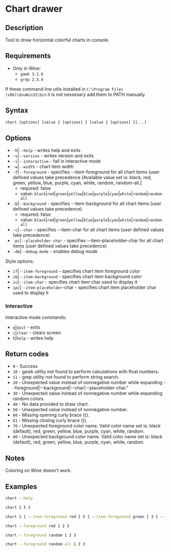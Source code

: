 # Chart drawer

## Description

Tool to draw horizontal colorful charts in console.

## Requirements

- Only in Wine:
  - `gawk 3.1.6`
  - `grep 2.5.4`

If these command line utils installed in `C:\Program Files (x86)\GnuWin32\bin` it is not nessesary add them to PATH manually.

## Syntax

```bat
chart [options] [value { [options] } [value { [options] }]...]
```

## Options

- `-h`|`--help` - writes help and exits
- `-v`|`--version` - writes version and exits
- `-i`|`--interactive` - fall in interactive mode
- `-w`|`--width` - chart item width
- `-f`|`--foreground` - specifies --item-foreground for all chart items (user defined values take precedence [Available value set is: black, red, green, yellow, blue, purple, cyan, white, random, random-all.]
  - required: false
  - value: `black`|`red`|`green`|`yellow`|`blue`|`purple`|`cyan`|`white`|`random`|`random-all`
- `-b`|`--background` - specifies --item-background for all chart items (user defined values take precedence)
  - required: false
  - value: `black`|`red`|`green`|`yellow`|`blue`|`purple`|`cyan`|`white`|`random`|`random-all`
- `-c`|`--char` - specifies --item-char for all chart items (user defined values take precedence)
- `-pc`|`--placeholder-char` - specifies --item-placeholder-char for all chart items (user defined values take precedence)
- `-dm`|`--debug-mode` - enables debug mode

Style options:

- `if`|`--item-foreground` - specifies chart item foreground color
- `ib`|`--item-background` - specifies chart item background color
- `ic`|`--item-char` - specifies chart item char used to display it
- `ipc`|`--item-placeholder`-char - specifies chart item placeholder char used to display it

### Interactive

Interactive mode commands:

- `q`|`quit` - exits
- `c`|`clear` - clears screen
- `h`|`help` - writes help

## Return codes

- `0` - Success
- `10` - gawk utility not found to perform calculations with float numbers.
- `11` - grep utility not found to perform string search.
- `20` - Unexpected value instead of nonnegative number while expanding --foreground|--background|--char|--placeholder-char."
- `30` - Unexpected value instead of nonnegative number while expanding random colors.
- `40` - No data provided to draw chart.
- `50` - Unexpected value instead of nonnegative number.
- `60` - Missing opening curly brace ({).
- `61` - Missing closing curly brace (}).
- `70` - Unexpected foreground color name. Valid color name set is: black (default), red, green, yellow, blue, purple, cyan, white, random.
- `80` - Unexpected background color name. Valid color name set is: black (default), red, green, yellow, blue, purple, cyan, white, random.

## Notes

Coloring on Wine doesn't work.

## Examples

```bat
chart --help
```

```bat 
chart 1 5 3
```

```bat
chart 1 { --item-foreground red } 5 { --item-foreground green } 3 { --item-foreground blue }
```

```bat
chart --foreground red 1 2 3
```

```bat
chart --foreground random 1 2 3
```

```bat
chart --foreground random-all 1 2 3
```
